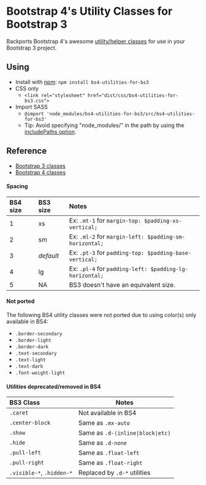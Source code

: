 # Bootstrap 4's Utility Classes for Bootstrap 3

Backports Bootstrap 4's awesome [utility/helper classes](https://getbootstrap.com/docs/4.0/utilities) for use in your Bootstrap 3 project.

## Using

* Install with [npm](https://www.npmjs.com/): `npm install bs4-utilities-for-bs3`
* CSS only
  * `<link rel="stylesheet" href="dist/css/bs4-utilities-for-bs3.css">`
* Import SASS
  * `@import 'node_modules/bs4-utilities-for-bs3/src/bs4-utilities-for-bs3'`
  * Tip: Avoid specifying "node_modules/" in the path by using the [includePaths option](https://github.com/sass/node-sass#includepaths).

## Reference

* [Bootstrap 3 classes](http://getbootstrap.com/css/#helper-classes)
* [Bootstrap 4 classes](https://getbootstrap.com/docs/4.0/utilities)

#### Spacing

BS4 size | BS3 size | Notes
:-------- |:-------- |:-----
1 | xs | Ex: `.mt-1` for `margin-top: $padding-xs-vertical;`
2 | sm | Ex: `.ml-2` for `margin-left: $padding-sm-horizontal;`
3 | _default_ | Ex: `.pt-3` for `padding-top: $padding-base-vertical;`
4 | lg | Ex: `.pl-4` for `padding-left: $padding-lg-horizontal;`
5 | NA | BS3 doesn't have an equivalent size.

#### Not ported

The following BS4 utility classes were not ported due to using color(s) only available in BS4:
* `.border-secondary`
* `.border-light`
* `.border-dark`
* `.text-secondary`
* `.text-light`
* `.text-dark`
* `.font-weight-light`

#### Utilities deprecated/removed in BS4

BS3 Class | Notes
:----- | -----
`.caret` | Not available in BS4
`.center-block` | Same as `.mx-auto`
`.show` | Same as `.d-(inline\|block\|etc)`
`.hide` | Same as `.d-none`
`.pull-left` | Same as `.float-left`
`.pull-right` | Same as `.float-right`
`.visible-*`, `.hidden-*` | Replaced by `.d-*` utilities
